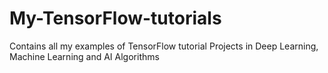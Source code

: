 # My-TensorFlow-tutorials
Contains all my examples of TensorFlow tutorial Projects in Deep Learning, Machine Learning and AI Algorithms
